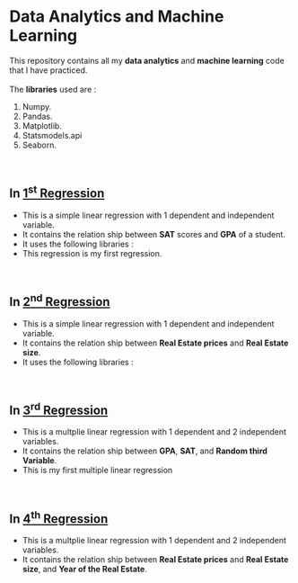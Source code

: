 # Data Analytics and Machine Learning
This repository contains all my <b>data analytics</b> and <b>machine learning</b> code that I have practiced.
<br><br>
The <b>libraries</b> used are :
<ol>
    <li>Numpy.</li>
    <li>Pandas.</li>
    <li>Matplotlib.</li>
    <li>Statsmodels.api</li>
    <li>Seaborn.</li>
</ol>
<br>
<h2> In <a href="https://github.com/AryaLaddha/data_analytics/tree/main/firstRegression">1<sup>st</sup> Regression</a> </h2>
<ul>
    <li>This is a simple linear regression with 1 dependent and independent variable.</li>
    <li>It contains the relation ship between <b>SAT</b> scores and <b>GPA</b> of a student.</li>
    <li>It uses the following libraries : </li>
    <li>This regression is my first regression.</li>
</ul>
<br>
<h2> In <a href="https://github.com/AryaLaddha/data_analytics/tree/main/secondRegression">2<sup>nd</sup> Regression</a> </h2>
<ul>
    <li>This is a simple linear regression with 1 dependent and independent variable.</li>
    <li>It contains the relation ship between <b>Real Estate prices</b> and <b>Real Estate size</b>.</li>
    <li>It uses the following libraries : </li>
</ul>
<br>
<h2> In <a href="https://github.com/AryaLaddha/data_analytics/tree/main/thirdRegression">3<sup>rd</sup> Regression</a> </h2>
<ul>
    <li>This is a multplie linear regression with 1 dependent and 2 independent variables.</li>
    <li>It contains the relation ship between <b>GPA</b>, <b>SAT</b>, and <b>Random third Variable</b>.</li>
    <li>This is my first multiple linear regression</li>
</ul>
<br>
<h2> In <a href="https://github.com/AryaLaddha/data_analytics/tree/main/fourthRegression">4<sup>th</sup> Regression</a> </h2>
<ul>
    <li>This is a multplie linear regression with 1 dependent and 2 independent variables.</li>
    <li>It contains the relation ship between <b>Real Estate prices</b> and <b>Real Estate size</b>, and <b>Year of the Real Estate</b>.</li>
</ul>